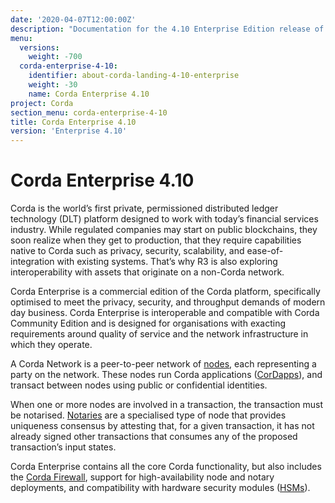 ```yaml
---
date: '2020-04-07T12:00:00Z'
description: "Documentation for the 4.10 Enterprise Edition release of Corda"
menu:
  versions:
    weight: -700
  corda-enterprise-4-10:
    identifier: about-corda-landing-4-10-enterprise
    weight: -30
    name: Corda Enterprise 4.10
project: Corda
section_menu: corda-enterprise-4-10
title: Corda Enterprise 4.10
version: 'Enterprise 4.10'
---
```


# Corda Enterprise 4.10

Corda is the world’s first private, permissioned distributed ledger technology (DLT) platform designed to work with today’s financial services industry. While regulated companies may start on public blockchains, they soon realize when they get to production, that they require capabilities native to Corda such as privacy, security, scalability, and ease-of-integration with existing systems. That’s why R3 is also exploring interoperability with assets that originate on a non-Corda network.

Corda Enterprise is a commercial edition of the Corda platform, specifically optimised to meet the privacy, security, and
throughput demands of modern day business. Corda Enterprise is interoperable and compatible with Corda Community Edition and
is designed for organisations with exacting requirements around quality of service and the network infrastructure in
which they operate.

A Corda Network is a peer-to-peer network of [nodes](enterprise/node/component-topology.md), each representing a party on the network.
These nodes run Corda applications ([CorDapps](enterprise/cordapps/cordapp-overview.html)), and transact between nodes using public or
confidential identities.

When one or more nodes are involved in a transaction, the transaction must be notarised. [Notaries](enterprise/notary/ha-notary-service-overview.md) are a specialised type
of node that provides uniqueness consensus by attesting that, for a given transaction, it has not already signed other
transactions that consumes any of the proposed transaction’s input states.

Corda Enterprise contains all the core Corda functionality, but also includes the [Corda Firewall](enterprise/node/corda-firewall-component.md),
support for high-availability node and notary deployments, and compatibility with hardware security modules ([HSMs](enterprise/node/operating/cryptoservice-configuration.md)).